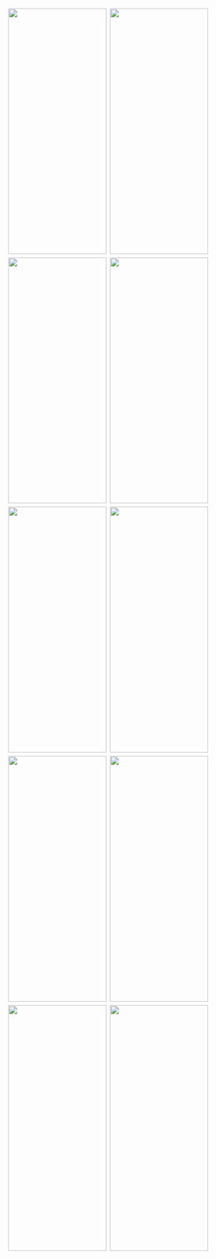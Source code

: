 
<h1 align=left>
<img src="https://i.postimg.cc/zB4SFvqr/IMG-20250303-WA0010.jpg" width="200" height="500" />
<img src="https://i.postimg.cc/jSR6XGYL/IMG-20250303-WA0011.jpg" width="200" height="500"/>
<img src="https://i.postimg.cc/3J5FykLj/IMG-20250303-WA0012.jpg" width="200" height="500"/>
<img src="https://i.postimg.cc/yYmX075M/IMG-20250303-WA0013.jpg" width="200" height="500"/>
<img src="https://i.postimg.cc/wMzJ2TWy/IMG-20250303-WA0027.jpg" width="200" height="500"/>
<img src="https://i.postimg.cc/VN6qyn6w/IMG-20250303-WA0015.jpg" width="200" height="500"/>
<img src="https://i.postimg.cc/wMJzq9HV/IMG-20250303-WA0029.jpg" width="200" height="500"/>
<img src="https://i.postimg.cc/GmvRwLzh/IMG-20250303-WA0026.jpg" width="200" height="500"/>
<img src="https://i.postimg.cc/RVR1PKxM/IMG-20250303-WA0028.jpg" width="200" height="500"/>
<img src="https://i.postimg.cc/4djK24Bb/Whats-App-Image-2025-03-03-at-16-41-21-b8ea1ea0.jpg" width="200" height="500"/>
</h1>
